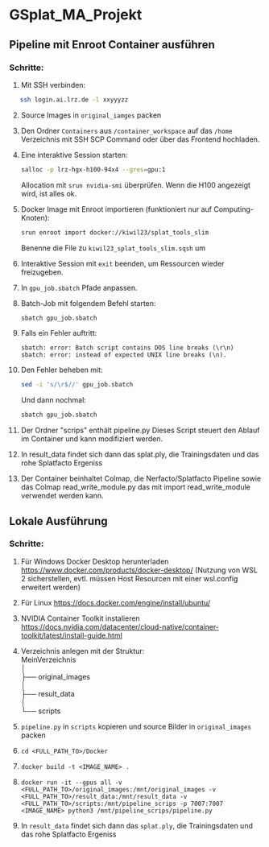 # GSplat_MA_Projekt

## Pipeline mit Enroot Container ausführen

### Schritte:

1. Mit SSH verbinden:
```bash
   ssh login.ai.lrz.de -l xxyyyzz
   ```  

2. Source Images in `original_iamges` packen  
   

3. Den Ordner `Containers` aus `/container_workspace` auf das `/home` Verzeichnis mit SSH SCP Command oder über das Frontend hochladen.  


4. Eine interaktive Session starten:
   ```bash
   salloc -p lrz-hgx-h100-94x4 --gres=gpu:1
   ```  
   Allocation mit `srun nvidia-smi` überprüfen. Wenn die H100 angezeigt wird, ist alles ok.  

5. Docker Image mit Enroot importieren (funktioniert nur auf Computing-Knoten):
   ```bash
   srun enroot import docker://kiwil23/splat_tools_slim
   ```
   Benenne die File zu `kiwil23_splat_tools_slim.sqsh` um  

6. Interaktive Session mit `exit` beenden, um Ressourcen wieder freizugeben.  

8. In `gpu_job.sbatch` Pfade anpassen.  

9. Batch-Job mit folgendem Befehl starten:
   ```bash
   sbatch gpu_job.sbatch
   ```  

10. Falls ein Fehler auftritt:
    ```
    sbatch: error: Batch script contains DOS line breaks (\r\n)
    sbatch: error: instead of expected UNIX line breaks (\n).
    ```  

11. Den Fehler beheben mit:
    ```bash
    sed -i 's/\r$//' gpu_job.sbatch
    ```
    Und dann nochmal:
    ```bash
    sbatch gpu_job.sbatch
    ```  

12. Der Ordner "scrips" enthält pipeline.py Dieses Script steuert den Ablauf im Container und kann modifiziert werden.  
13. In result_data findet sich dann das splat.ply, die Trainingsdaten und das rohe Splatfacto Ergeniss  
14. Der Container beinhaltet Colmap, die Nerfacto/Splatfacto Pipeline sowie das Colmap read_write_module.py das mit import read_write_module verwendet werden kann.  

## Lokale Ausführung
### Schritte:
1. Für Windows Docker Desktop herunterladen https://www.docker.com/products/docker-desktop/ (Nutzung von WSL 2 sicherstellen, evtl. müssen Host Resourcen mit einer wsl.config erweitert werden)  
2. Für Linux https://docs.docker.com/engine/install/ubuntu/  
3. NVIDIA Container Toolkit instalieren https://docs.nvidia.com/datacenter/cloud-native/container-toolkit/latest/install-guide.html  
4. Verzeichnis anlegen mit der Struktur:  
MeinVerzeichnis  
│  
├── original_images  
│  
├── result_data  
│  
└── scripts  

5. `pipeline.py` in `scripts` kopieren und source Bilder in `original_images` packen  
   
6. `cd <FULL_PATH_TO>/Docker`  
7. `docker build -t <IMAGE_NAME> .`  
8. `docker run -it --gpus all -v <FULL_PATH_TO>/original_images:/mnt/original_images -v <FULL_PATH_TO>/result_data:/mnt/result_data -v <FULL_PATH_TO>/scripts:/mnt/pipeline_scrips -p 7007:7007 <IMAGE_NAME> python3 /mnt/pipeline_scrips/pipeline.py  `  
9. In `result_data` findet sich dann das `splat.ply`, die Trainingsdaten und das rohe Splatfacto Ergeniss  
